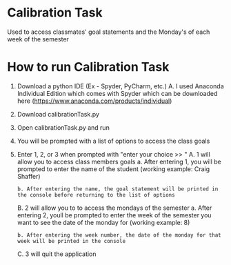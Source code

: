 # Calibration Task
Used to access classmates' goal statements and the Monday's of each week of the semester


# How to run Calibration Task
 1. Download a python IDE (Ex - Spyder, PyCharm, etc.)
     A. I used Anaconda Individual Edition which comes with Spyder which can be downloaded here (https://www.anaconda.com/products/individual)
 
 2. Download calibrationTask.py
 
 3. Open calibrationTask.py and run
 
 4. You will be prompted with a list of options to access the class goals
 
 5. Enter 1, 2, or 3 when prompted with "enter your choice >> "
     A. 1 will allow you to access class members goals
        a. After entering 1, you will be prompted to enter the name of the student (working example: Craig Shaffer)
        
        b. After entering the name, the goal statement will be printed in the console before returning to the list of options
        
     B. 2 will allow you to to access the mondays of the semester
        a. After entering 2, youll be prompted to enter the week of the semester you want to see the date of the monday for (working example: 8)
        
        b. After entering the week number, the date of the monday for that week will be printed in the console
     
     C. 3 will quit the application

